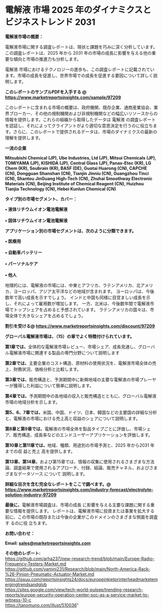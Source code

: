 # 電解液 市場 2025 年のダイナミクスとビジネストレンド 2031

<strong><b>電解液市場の概要：</b></strong>

電解液市場に関する調査レポートは、現状と課題を巧みに深く分析しています。この調査レポートは、2025 年から 2031 年の市場の成長に影響を与える他の重要な傾向と市場の推進力も分析します。

電解液 市場におけるテクノロジーの進歩も、この調査レポートに記載されています。市場の成長を促進し、世界市場での成長を促進する要因について詳しく説明します。

<strong>このレポートのサンプルPDFを入手する @ <a href=https://www.marketreportsinsights.com/sample/97209>https://www.marketreportsinsights.com/sample/97209</a></strong>

このレポートに含まれる市場の概要は、政府機関、既存企業、通商産業協会、業界ブローカー、その他の規制機関および非規制機関などの幅広いリソースからの情報を提供します。これらの組織から取得したデータは 電解液 の調査レポートを認証し、それによってクライアントがより適切な意思決定を行うのに役立ちます。さらに、このレポートで提供されるデータは、市場のダイナミクスの最新の理解を提供します。

<strong>一流の企業</strong>

<strong><b>Mitsubishi Chemical (JP), Ube Industries, Ltd (JP), Mitsui Chemicals (JP), TOMIYAMA (JP), KISHIDA (JP), Central Glass (JP), Panax-Etec (KR), LG Chem (KR), Soubrain (KR), BASF (DE), Guotai Huarong (CN), CAPCHE (CN), Dongguan Shanshan (CN), Tianjin Jinniu (CN), Guangzhou Tinci (CN), Shantou JinGuang High-Tech (CN), Zhuhai Smoothway Electronic Materials (CN), Beijing Institute of Chemical Reagent (CN), Huizhou Tianjia Technology (CN), Hebei Kunlun Chemical (CN)</b></strong>

<strong><b>タイプ別の市場セグメント、カバー：</b></strong>

<strong>• 液体リチウムイオン電池電解液<br><br>• 固体リチウムイオン電池電解液</strong>

<strong><b>アプリケーション別の市場セグメントは、次のように分類できます。</b></strong>

<strong>• 医療用<br><br>• 自動車バッテリー<br><br>• パーソナルケア<br><br>• 他人</strong>

 地理的には、電解液の市場には、中東とアフリカ、ラテンアメリカ、北アメリカ、ヨーロッパ、アジア太平洋などの地域が含まれます。 ヨーロッパは、今後数年で高い成長を示すでしょう。 インドと中国も同様に目覚ましい成長を示し、それによって雇用数が増加します。 一方、北米は、今後数年間で電解液市場でトップシェアを占めると予想されています。 ラテンアメリカの国々は、市場全体で大きなシェアを占めるでしょう。

<strong>割引を受ける@ <a href=https://www.marketreportsinsights.com/discount/97209>https://www.marketreportsinsights.com/discount/97209</a></strong>

<strong><b>グローバル電解液市場は、（15）の章でよく特徴付けられています。</b></strong>

<strong><b>第</b></strong><strong><b>1章では、</b></strong>全体的な電解液市場レビュー、市場シェア、成長見通し、グローバル電解液市場に関連する製品の専門分野について説明します

<strong><b>第2章では、</b></strong>主要企業のコスト構造、原材料の使用状況を、電解液市場全体の売上、財務状況、価格分析と比較します。

<strong><b>第3章では、</b></strong>販売構造と、予測期間中に新興地域の主要な電解液の市場プレーヤーが獲得した利益について簡単に説明します。

<strong><b>第4章では、</b></strong>予測期間中の各地域の収入と販売構造とともに、グローバル電解液市場の地域分析を示します。

<strong><b>第5、6、7章では、</b></strong>米国、中国、ドイツ、日本、韓国などの主要国の詳細な分析と、電解液の市場における売上高と収益のシェアについて説明します。

<strong><b>第8章と第9章では、</b></strong>電解液の市場全体を製品タイプごとに評価し、市場シェア、販売構造、成長率などのエンドユーザーアプリケーションを評価します。

<strong><b>第10章と第11章では、</b></strong>地域、種類、用途別の市場予測と、2025 年から2031 年までの収 益と売上 高を提供します。

<strong><b>第13章、第14章、</b></strong>および第15章では、情報の収集に使用されるさまざまな方法論、調査結果で使用されるアプローチ、付録、結論、販売チャネル、およびさまざまなデータソース について 説明します。

<strong>詳細な目次を含む完全なレポートをここで調べます。@ <a href=https://www.marketreportsinsights.com/industry-forecast/electrolyte-solution-industry-97209>https://www.marketreportsinsights.com/industry-forecast/electrolyte-solution-industry-97209</a></strong>

<strong><b>最後に、</b></strong>電解液市場調査は、市場の成長 に影響を</a>与える主要な課題に関する重要な情報を提供します。 レポートは、電解液市場に投資または事業を拡大する前に、この市場の既存または今後の企業がこのドメインのさまざまな側面を調査す るのに役 立ちます。

<strong><b>お問い合わせ：</b></strong>

<strong>Email: </strong><a href=mailto:sales@marketreportsinsights.com><strong>sales@marketreportsinsights.com</strong></a>

<strong>その他のレポート:</strong>
<br>
<a href=https://github.com/arha237/new-research-trend/blob/main/Europe-Radio-Frequency-Testers-Market.md>https://github.com/arha237/new-research-trend/blob/main/Europe-Radio-Frequency-Testers-Market.md</a>
<br>
<a href=https://github.com/yamini231/Research/blob/main/North-America-Rack-%26-Pinion-Pneumatic-Actuator-Market.md>https://github.com/yamini231/Research/blob/main/North-America-Rack-%26-Pinion-Pneumatic-Actuator-Market.md</a>
<br>
<a href=https://issuu.com/reportsinsights24/docs/europeinkjetprinterheadmarketemergingtrendsandglob>https://issuu.com/reportsinsights24/docs/europeinkjetprinterheadmarketemergingtrendsandglob</a>
<br>
<a href=https://sites.google.com/view/tech-world-pulsee/trending-research-reports/europe-security-operation-center-soc-as-a-service-market-to-witness-10-c>https://sites.google.com/view/tech-world-pulsee/trending-research-reports/europe-security-operation-center-soc-as-a-service-market-to-witness-10-c</a>
<br>
<a href=https://tanomuno.com/illust/510036>https://tanomuno.com/illust/510036</a>"
